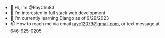 - 👋 Hi, I’m @RayChu83
- 👀 I’m interested in full stack web development
- 🌱 I’m currently learning Django as of 9/29/2023
- 📫 How to reach me via email rayc12079@gmail.com, or text message at 646-925-0205

<!---
RayChu83/RayChu83 is a ✨ special ✨ repository because its `README.md` (this file) appears on your GitHub profile.
You can click the Preview link to take a look at your changes.
--->
